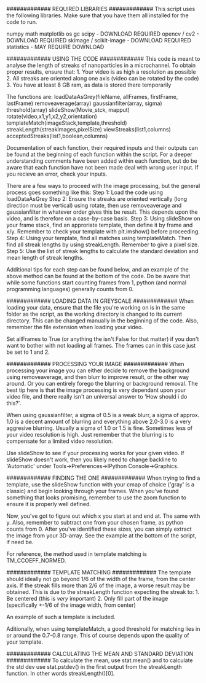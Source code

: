 
############# REQUIRED LIBRARIES #############
This script uses the following libraries. Make sure that you have them all installed for the code to run.

numpy
math
matplotlib
os
gc
scipy - DOWNLOAD REQUIRED
opencv / cv2 - DOWNLOAD REQUIRED
skimage / scikit-image - DOWNLOAD REQUIRED
statistics - MAY REQUIRE DOWNLOAD

############# USING THE CODE #############
This code is meant to analyse the length of streaks of nanoparticles in a microchannel. To obtain proper results, ensure that:
	1. Your video is as high a resolution as possible
	2. All streaks are oriented along one axis (video can be rotated by the code)
	3. You have at least 8 GB ram, as data is stored there temporarily

The functions are:
	loadDataAsGrey(fileName, allFrames, firstFrame, lastFrame)
	removeaverage(array)
	gaussianfilter(array, sigma)
	threshold(array)
	slideShow(Movie_stck, mapput)
	rotate(video,x1,y1,x2,y2,orientation)
	templateMatch(imageStack,template,threshold)
	streakLength(streakImages,pixelSize)
	viewStreaks(list1,columns)
	acceptedStreaks(list1,boolean,columns)

Documentation of each function, their required inputs and their outputs can be found at the beginning of each function within the script. For a deeper understanding comments have been added within each function, but do be aware that each function have not been made deal with wrong user input. If you recieve an error, check your inputs.

There are a few ways to proceed with the image processing, but the general process goes something like this:
Step 1: Load the code using loadDataAsGrey
Step 2: Ensure the streaks are oriented vertically (long direction must be vertical) using rotate, then use removeaverage and gaussianfilter in whatever order gives this be result. This depends upon the video, and is therefore on a case-by-case basis.
Step 3: Using slideShow on your frame stack, find an approriate template, then define it by frame and x/y. Remember to check your template with plt.imshow() before proceeding.
Step 4: Using your template, find all matches using templateMatch. Then find all streak lengths by using streakLength. Remember to give a pixel size.
Step 5: Use the list of streak lengths to calculate the standard deviation and mean length of streak lengths.


Additional tips for each step can be found below, and an example of the above method can be found at the bottom of the code. Do be aware that while some functions start counting frames from 1, python (and normal programming languages) generally counts from 0.

############# LOADING DATA IN GREYSCALE #############
When loading your data, ensure that the file you're working on is in the same folder as the script, as the working directory is changed to its current directory. This can be changed manually in the beginning of the code. Also, remember the file extension when loading your video.

Set allFrames to True (or anything the isn't False for that matter) if you don't want to bother with not loading all frames. The frames can in this case just be set to 1 and 2.

############# PROCESSING YOUR IMAGE #############
When processing your image you can either decide to remove the background using removeaverage, and then blurr to improve result, or the other way around. Or you can entirely forego the blurring or background removal. The best tip here is that the image processing is very dependant upon your video file, and there really isn't an universal answer to 'How should i do this?'.

When using gaussianfilter, a sigma of 0.5 is a weak blurr, a sigma of approx. 1.0 is a decent amount of blurring and everything above 2.0-3.0 is a very aggresive blurring. Usually a sigma of 1.0 or 1.5 is fine. Sometimes less of your video resolution is high. Just remember that the blurring is to compensate for a limited video resolution.

Use slideShow to see if your processing works for your given video. If slideShow doesn't work, then you likely need to change backline to 'Automatic' under Tools->Preferences->IPython Console->Graphics.

############# FINDING THE ONE #############
When trying to find a template, use the slideShow function with your cmap of choice ('gray' is a classic) and begin looking through your frames. When you've found something that looks promising, remember to use the zoom function to ensure it is properly well defined.

Now, you've got to figure out which x you start at and end at. The same with y. Also, remember to subtract one from your chosen frame, as python counts from 0. After you've identified these sizes, you can simply extract the image from your 3D-array. See the example at the bottom of the script, if need be.

For reference, the method used in template matching is TM_CCOEFF_NORMED.

############# TEMPLATE MATCHING #############
The template should ideally not go beyond 1/6 of the width of the frame, from the center axis.
If the streak fills more than 2/6 of the image, a worse result may be obtained.
This is due to the streakLength function expecting the streak to:
	1. Be centered (this is *very* important)
	2. Only fill part of the image (specifically +-1/6 of the image width, from center)

An example of such a template is included.

Aditionally, when using templateMatch, a good threshold for matching lies in or around the 0.7-0.8 range. This of course depends upon the quality of your template.

############# CALCULATING THE MEAN AND STANDARD DEVIATION #############
To calculate the mean, use stat.mean() and to calculate the std dev use stat.pstdev() in the first output from the streakLength function. In other words streakLength()[0].

